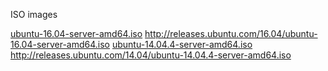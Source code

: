 ISO images

[ubuntu-16.04-server-amd64.iso](http://releases.ubuntu.com/16.04/ubuntu-16.04-server-amd64.iso) http://releases.ubuntu.com/16.04/ubuntu-16.04-server-amd64.iso
[ubuntu-14.04.4-server-amd64.iso](http://releases.ubuntu.com/14.04/ubuntu-14.04.4-server-amd64.iso) http://releases.ubuntu.com/14.04/ubuntu-14.04.4-server-amd64.iso

